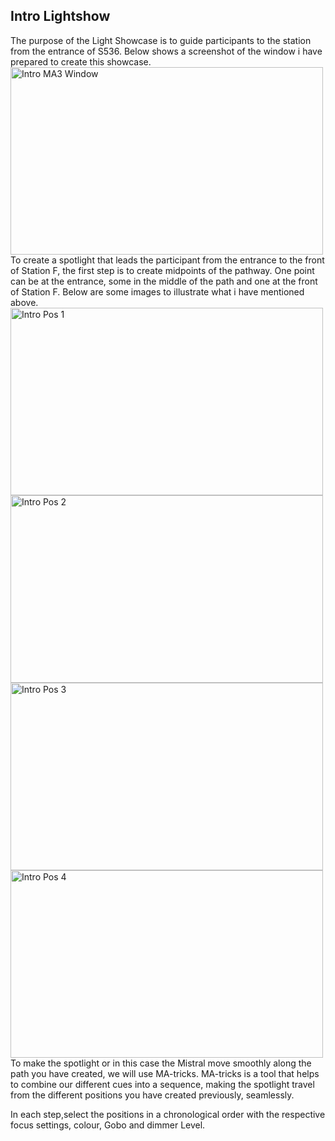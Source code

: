 ## Intro Lightshow 
The purpose of the Light Showcase is to guide participants to the station from the entrance of S536. Below shows a screenshot of the window i have prepared to create this showcase.<br>
<img src="Captures/" alt="Intro MA3 Window" width="500" height="300"/>
<br>
To create a spotlight that leads the participant from the entrance to the front of Station F, the first step is to create midpoints of the pathway. One point can be at the entrance, some in the middle of the path and one at the front of Station F. Below are some images to illustrate what i have mentioned above.<br>
<img src="Captures/" alt="Intro Pos 1" width="500" height="300"/>
<br>
<img src="Captures/" alt="Intro Pos 2" width="500" height="300"/>
<br>
<img src="Captures/" alt="Intro Pos 3" width="500" height="300"/>
<br>
<img src="Captures/" alt="Intro Pos 4" width="500" height="300"/>
<br>
To make the spotlight or in this case the Mistral move smoothly along the path you have created, we will use MA-tricks. MA-tricks is a tool that helps to combine our different cues into a sequence, making the spotlight travel from the different positions you have created previously, seamlessly.<br>

In each step,select the positions in a chronological order with the respective focus settings, colour, Gobo and dimmer Level.
